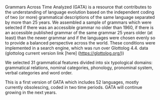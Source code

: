 Grammars Across Time Analyzed (GATA) is a resource that contributes to the understanding of language evolution based on the independent coding of two (or more) grammatical descriptions of the same language separated by more than 25 years. We assembled a sample of grammars which were selected if there was an accessible grammar no older than 1960, if there is an accessible published grammar of the same grammar 25 years older (at least) than the newer grammar and if the languages were chosen evenly so to provide a balanced perspective across the world. These conditions were implemented in a search engine, which was run over Glottolog 4.4. data (glottolog current version link [here] (https://glottolog.org/))

We selected 31 grammatical features divided into six typological domains: grammatical relations, nominal categories, phonology, pronominal system, verbal categories and word order.

This is a first version of GATA which includes 52 languages, mostly currently obsolescing, coded in two time periods. GATA will continue growing in the next years.
